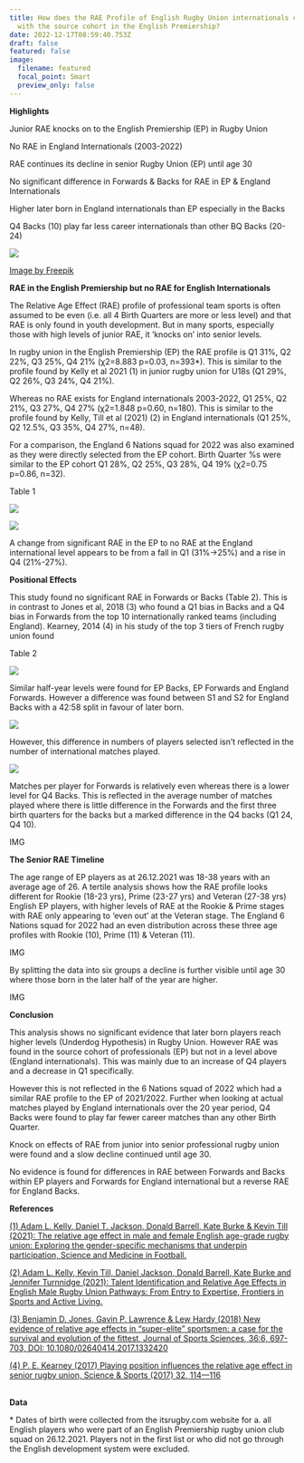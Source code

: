 ```yaml
---
title: How does the RAE Profile of English Rugby Union internationals compare
  with the source cohort in the English Premiership?
date: 2022-12-17T08:59:40.753Z
draft: false
featured: false
image:
  filename: featured
  focal_point: Smart
  preview_only: false
---
```

**Highlights**

Junior RAE knocks on to the English Premiership (EP) in Rugby Union

No RAE in England Internationals (2003-2022)

RAE continues its decline in senior Rugby Union (EP) until age 30

No significant difference in Forwards & Backs for RAE in EP & England Internationals

Higher later born in England internationals than EP especially in the Backs 

Q4 Backs (10) play far less career internationals than other BQ Backs (20-24)

![](rugby-union.png)

[Image by Freepik](https://www.freepik.com/free-photo/front-view-male-rugby-player-holding-ball-hip-with-copy-space_11619958.htm#query=rugby&from_query=rugby%20union&position=35&from_view=search&track=sph)

**RAE in the English Premiership but no RAE for English Internationals**

The Relative Age Effect (RAE) profile of professional team sports is often assumed to be even (i.e. all 4 Birth Quarters are more or less level) and that RAE is only found in youth development. But in many sports, especially those with high levels of junior RAE, it ‘knocks on’ into senior levels.

In rugby union in the English Premiership (EP) the RAE profile is Q1 31%, Q2 22%, Q3 25%, Q4 21% (χ2=8.883 p=0.03, n=393*). This is similar to the profile found by Kelly et al 2021 (1) in junior rugby union for U18s (Q1 29%, Q2 26%, Q3 24%, Q4 21%).

Whereas no RAE exists for England internationals 2003-2022, Q1 25%, Q2 21%, Q3 27%, Q4 27% (χ2=1.848 p=0.60, n=180). This is similar to the profile found by Kelly, Till et al (2021) (2) in England internationals (Q1 25%, Q2 12.5%, Q3 35%, Q4 27%, n=48).

For a comparison, the England 6 Nations squad for 2022 was also examined as they were directly selected from the EP cohort. Birth Quarter %s were similar to the EP cohort Q1 28%, Q2 25%, Q3 28%, Q4 19% (χ2=0.75 p=0.86, n=32).

Table 1

![](table-1.png)

![](birth-quarter-s-of-english-premiership-2021_2022-and-england-internationals-2003-2022.png)

A change from significant RAE in the EP to no RAE at the England international level appears to be from a fall in Q1 (31%->25%) and a rise in Q4 (21%-27%).

**Positional Effects**

This study found no significant RAE in Forwards or Backs (Table 2). This is in contrast to Jones et al, 2018 (3) who found a Q1 bias in Backs and a Q4 bias in Forwards from the top 10 internationally ranked teams (including England). Kearney, 2014 (4) in his study of the top 3 tiers of French rugby union found 

Table 2

![](table-2.png)

Similar half-year levels were found for EP Backs, EP Forwards and England Forwards. However a difference was found between S1 and S2 for England Backs with a 42:58 split in favour of later born.

![](eng-2003-2022_-matches-per-player-by-birth-quarter-forwards_backs.png)

However, this difference in numbers of players selected isn’t reflected in the number of international matches played.

![](eng-2003-2022_-player-matches-matches-for-forwards-backs.png)

Matches per player for Forwards is relatively even whereas there is a lower level for Q4 Backs. This is reflected in the average number of matches played where there is little difference in the Forwards and the first three birth quarters for the backs but a marked difference in the Q4 backs (Q1 24, Q4 10).

I﻿MG

**The Senior RAE Timeline**

The age range of EP players as at 26.12.2021 was 18-38 years with an average age of 26. A tertile analysis shows how the RAE profile looks different for Rookie (18-23 yrs), Prime (23-27 yrs) and Veteran (27-38 yrs) English EP players, with higher levels of RAE at the Rookie & Prime stages with RAE only appearing to ‘even out’ at the Veteran stage. The England 6 Nations squad for 2022 had an even distribution across these three age profiles with Rookie (10), Prime (11) & Veteran (11).

I﻿MG

By splitting the data into six groups a decline is further visible until age 30 where those born in the later half of the year are higher.

I﻿MG

**Conclusion**

This analysis shows no significant evidence that later born players reach higher levels (Underdog Hypothesis) in Rugby Union. However RAE was found in the source cohort of professionals (EP) but not in a level above (England internationals). This was mainly due to an increase of Q4 players and a decrease in Q1 specifically.

However this is not reflected in the 6 Nations squad of 2022 which had a similar RAE profile to the EP of 2021/2022. Further when looking at actual matches played by England internationals over the 20 year period, Q4 Backs were found to play far fewer career matches than any other Birth Quarter. 

Knock on effects of RAE from junior into senior professional rugby union were found and a slow decline continued until age 30.

No evidence is found for differences in RAE between Forwards and Backs within EP players and Forwards for England international but a reverse RAE for England Backs.

**References**

[(1) Adam L. Kelly, Daniel T. Jackson, Donald Barrell, Kate Burke & Kevin Till (2021): The relative age effect in male and female English age-grade rugby union: Exploring the gender-specific mechanisms that underpin participation, Science and Medicine in Football.](https://doi.org/10.1080/24733938.2021.1955145)

[](https://doi.org/10.1080/24733938.2021.1955145)[(2) Adam L. Kelly, Kevin Till, Daniel Jackson, Donald Barrell, Kate Burke and Jennifer Turnnidge (2021): Talent Identification and Relative Age Effects in English Male Rugby Union Pathways: From Entry to Expertise, Frontiers in Sports and Active Living.](https://doi.org/10.3389/fspor.2021.64060)

[](https://doi.org/10.3389/fspor.2021.64060)[(3) Benjamin D. Jones, Gavin P. Lawrence & Lew Hardy (2018) New evidence of relative age effects in “super-elite” sportsmen: a case for the survival and evolution of the fittest, Journal of Sports Sciences, 36:6, 697-703, DOI: 10.1080/02640414.2017.1332420](https://doi.org/10.1080/02640414.2017.1332420)

[](https://doi.org/10.1080/02640414.2017.1332420)[(4) P. E. Kearney (2017) Playing position influences the relative age effect in senior rugby union, Science & Sports (2017) 32, 114—116](https://www.sciencedirect.com/science/article/pii/S0765159717300230)

[](https://www.sciencedirect.com/science/article/pii/S0765159717300230)**\
Data**

\* Dates of birth were collected from the itsrugby.com website for a. all English players who were part of an English Premiership rugby union club squad on 26.12.2021. Players not in the first list or who did not go through the English development system were excluded.